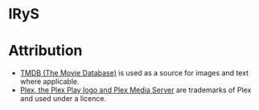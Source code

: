 # IRyS

# Attribution

- [TMDB (The Movie Database)](https://www.themoviedb.org/) is used as a source for images and text where applicable.
- [Plex, the Plex Play logo and Plex Media Server](https://www.plex.tv/) are trademarks of Plex and used under a licence.
